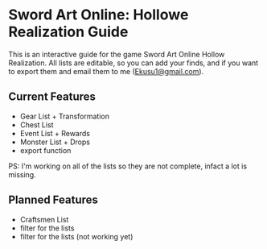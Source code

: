 # Sword Art Online: Hollowe Realization Guide
This is an interactive guide for the game Sword Art Online Hollow Realization.
All lists are editable, so you can add your finds, and if you want to export them
and email them to me (Ekusu1@gmail.com).

## Current Features

- Gear List + Transformation
- Chest List
- Event List + Rewards
- Monster List + Drops
- export function

PS: I'm working on all of the lists so they are not complete, infact a lot is missing.

## Planned Features

- Craftsmen List
- filter for the lists
- filter for the lists (not working yet)